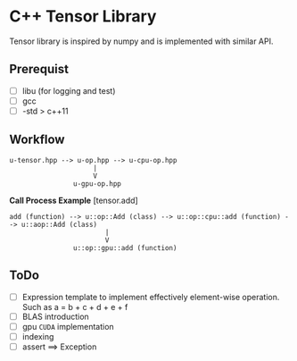 # C++ Tensor Library
Tensor library is inspired by numpy and is implemented with similar API.

## Prerequist

- [ ] libu (for logging and test)
- [ ] gcc
- [ ] -std > c++11

## Workflow

```
u-tensor.hpp --> u-op.hpp --> u-cpu-op.hpp
                     |
                     V
                u-gpu-op.hpp
```

**Call Process Example** [tensor.add]
```
add (function) --> u::op::Add (class) --> u::op::cpu::add (function) --> u::aop::Add (class)
                        |
                        V
                u::op::gpu::add (function)
```

## ToDo

- [ ] Expression template to implement effectively element-wise operation. Such as a = b + c + d + e + f
- [ ] BLAS introduction
- [ ] gpu `CUDA` implementation
- [ ] indexing
- [ ] assert ==> Exception
